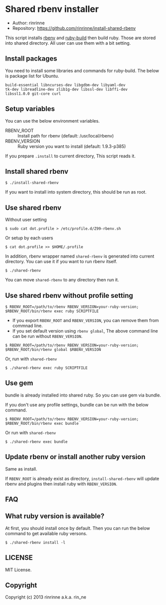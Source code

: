Shared rbenv installer
===========================

* Author: rinrinne
* Repository: https://github.com/rinrinne/install-shared-rbenv

This script installs [rbenv][1] and [ruby-build][2] then build ruby. Those are stored into shared directory. All user can use them with a bit setting.

[1]: https://github.com/sstephenson/rbenv
[2]: https://github.com/sstephenson/ruby-build

Install packages
---------------------------

You need to install some libraries and commands for ruby-build. The below is package list for Ubuntu.

    build-essential libncurses-dev libgdbm-dev libyaml-dev
    tk-dev libreadline-dev zlib1g-dev libssl-dev libffi-dev
    libssl1.0.0 git-core curl

Setup variables
---------------------------

You can use the below environment variables.

<dl>
  <dt>RBENV_ROOT</dt>
  <dd>Install path for rbenv (default: /usr/local/rbenv)</dd>
  <dt>RBENV_VERSION</dt>
  <dd>Ruby version you want to install (default: 1.9.3-p385)</dd>
</dl>

If you prepare `.install` to current directory, This script reads it.

Install shared rbenv
---------------------------

```
$ ./install-shared-rbenv
```

If you want to install into system directory, this should be run as root.


Use shared rbenv
---------------------------

Without user setting
```
$ sudo cat dot.profile > /etc/profile.d/Z99-rbenv.sh
```

Or setup by each users
```
$ cat dot.profile >> $HOME/.profile
```

In addition, rbenv wrapper named `shared-rbenv` is generated into current directory. You can use it if you want to run rbenv itself.

```
$ ./shared-rbenv
```

You can move `shared-rbenv` to any directory then run it.

Use shared rbenv without profile setting
---------------------------

```
$ RBENV_ROOT=/path/to/rbenv RBENV_VERSION=your-ruby-version; $RBENV_ROOT/bin/rbenv exec ruby SCRIPTFILE
```

* If you export `RBENV_ROOT` and `RBENV_VERSION`, you can remove them from commnad line.
* If you set default version using `rbenv global`, The above command line can be run without `RBENV_VERSION`.

```
$ RBENV_ROOT=/path/to/rbenv RBENV_VERSION=your-ruby-version; $RBENV_ROOT/bin/rbenv global $RBENV_VERSION
```

Or, run with `shared-rbenv`

```
$ ./shared-rbenv exec ruby SCRIPTFILE
```

Use gem
---------------------------

bundle is already installed into shared ruby. So you can use gem via bundle.

If you don't use any profile settings, bundle can be run with the below command.

```
$ RBENV_ROOT=/path/to/rbenv RBENV_VERSION=your-ruby-version; $RBENV_ROOT/bin/rbenv exec bundle
```

Or run with `shared-rbenv`

```
$ ./shared-rbenv exec bundle
```

Update rbenv or install another ruby version
---------------------------

Same as install.

If `RBENV_ROOT` is already exist as directory, `install-shared-rbenv` will update rbenv and plugins then install ruby with `RBENV_VERSION`.

FAQ
---------------------------

## What ruby version is available?

At first, you should install once by default. Then you can run the below command to get available ruby versons.

```
$ ./shared-rbenv install -l
```

LICENSE
---------------------------

MIT License.


Copyright
---------------------------

Copyright (c) 2013 rinrinne a.k.a. rin_ne
